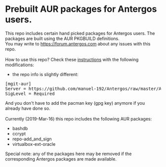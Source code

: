 # Prebuilt AUR packages for Antergos users.

This repo includes certain hand picked packages for Antergos users. The packages are built using the AUR PKGBUILD definitions.
<br>
You may write to https://forum.antergos.com about any issues with this repo.
<br><br>
How to use this repo? Check these [instructions](https://github.com/manuel-192/Antergos/blob/master/Antergos-packages/README.md)
with the following modifications:
- the repo info is slightly different:
<pre>
[mgit-aur]
Server = https://github.com/manuel-192/Antergos/raw/master/Antergos-packages-aur
SigLevel = Required
</pre>

And you don't have to add the pacman key (gpg key) anymore if you already have done so.
<br><br>
Currently (2019-Mar-16) this repo includes the following AUR packages:
- bashdb
- ccrypt
- repo-add_and_sign
- virtualbox-ext-oracle

Special note: any of the packages here may be removed if the corresponding Antergos packages are made available.
